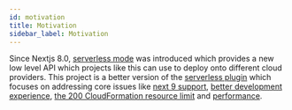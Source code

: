 ```yaml
---
id: motivation
title: Motivation
sidebar_label: Motivation
---
```


Since Nextjs 8.0, [serverless mode](https://nextjs.org/blog/next-8#serverless-nextjs) was introduced which provides a new low level API which projects like this can use to deploy onto different cloud providers. This project is a better version of the [serverless plugin](https://github.com/serverless-nextjs/serverless-next.js/tree/master/packages/deprecated/serverless-plugin) which focuses on addressing core issues like [next 9 support](https://github.com/serverless-nextjs/serverless-next.js/tree/master/packages/deprecated/serverless-plugin/issues/101), [better development experience](https://github.com/serverless-nextjs/serverless-next.js/tree/master/packages/deprecated/serverless-plugin/issues/59), [the 200 CloudFormation resource limit](https://github.com/serverless-nextjs/serverless-next.js/tree/master/packages/deprecated/serverless-plugin/issues/17) and [performance](https://github.com/serverless-nextjs/serverless-next.js/tree/master/packages/deprecated/serverless-plugin/issues/13).
